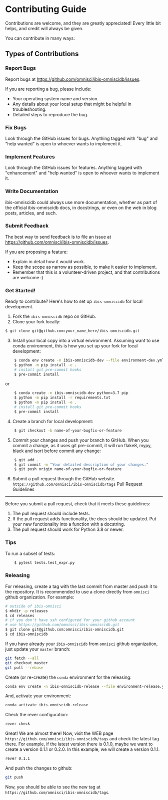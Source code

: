 # Contributing Guide


Contributions are welcome, and they are greatly appreciated! Every little bit
helps, and credit will always be given.

You can contribute in many ways:

## Types of Contributions

### Report Bugs

Report bugs at https://github.com/omnisci/ibis-omniscidb/issues.

If you are reporting a bug, please include:

* Your operating system name and version.
* Any details about your local setup that might be helpful in troubleshooting.
* Detailed steps to reproduce the bug.

### Fix Bugs

Look through the GitHub issues for bugs. Anything tagged with "bug" and "help
wanted" is open to whoever wants to implement it.

### Implement Features

Look through the GitHub issues for features. Anything tagged with "enhancement"
and "help wanted" is open to whoever wants to implement it.

### Write Documentation

ibis-omniscidb could always use more documentation, whether as part of the
official ibis-omniscidb docs, in docstrings, or even on the web in blog posts,
articles, and such.

### Submit Feedback

The best way to send feedback is to file an issue at https://github.com/omnisci/ibis-omniscidb/issues.

If you are proposing a feature:

* Explain in detail how it would work.
* Keep the scope as narrow as possible, to make it easier to implement.
* Remember that this is a volunteer-driven project, and that contributions
  are welcome :)

### Get Started!

Ready to contribute? Here's how to set up `ibis-omniscidb` for local development.

1. Fork the `ibis-omniscidb` repo on GitHub.
2. Clone your fork locally:
```sh
$ git clone git@github.com:your_name_here/ibis-omniscidb.git
```
3. Install your local copy into a virtual environment. Assuming want to use conda environment,
   this is how you set up your fork for local development:
```sh
    $ conda env create -n ibis-omniscidb-dev --file environment-dev.yml
    $ python -m pip install -e .
    # install git pre-commit hooks
    $ pre-commit install
```

or

```sh
    $ conda create -n ibis-omniscidb-dev python=3.7 pip
    $ python -m pip install -r requirements.txt
    $ python -m pip install -e .
    # install git pre-commit hooks
    $ pre-commit install
```

4. Create a branch for local development:
```sh
    $ git checkout -b name-of-your-bugfix-or-feature
```
5. Commit your changes and push your branch to GitHub. When you commit a change, as it uses git pre-commit, it will run flake8, mypy, black and isort before commit any change:
```sh
    $ git add .
    $ git commit -m "Your detailed description of your changes."
    $ git push origin name-of-your-bugfix-or-feature
```
6. Submit a pull request through the GitHub website.
`https://github.com/omnisci/ibis-omniscidb/tags`
Pull Request Guidelines
-----------------------

Before you submit a pull request, check that it meets these guidelines:

1. The pull request should include tests.
2. If the pull request adds functionality, the docs should be updated. Put your new functionality into a function with a docstring.
3. The pull request should work for Python 3.8 or newer.

### Tips

To run a subset of tests:
```sh
    $ pytest tests.test_expr.py
```
### Releasing

For releasing, create a tag with the last commit from master and push it to the repository. It is recommended to use a clone directly from `omnisci` github organization. For example:

```sh
# outside of ibis-omnisci
$ mkdir -p releases
$ cd releases
# if you don't have ssh configured for your github account
# use https://github.com/omnisci/ibis-omniscidb.git
$ git clone git@github.com:omnisci/ibis-omniscidb.git
$ cd ibis-omniscidb
```

If you have already your `ibis-omniscidb` from `omnisci` github
organization, just update your `master` branch:

```sh
git fetch --all
git checkout master
git pull --rebase
```

Create (or re-create) the `conda` environment for the releasing:

```sh
conda env create -n ibis-omniscidb-release --file environment-release.yaml --force
```

And, activate your environment:

```sh
conda activate ibis-omniscidb-release
```

Check the rever configuration:

```sh
rever check
```

Great! We are almost there! Now, visit the WEB page `https://github.com/omnisci/ibis-omniscidb/tags`
and check the latest tag there. For example, if the latest version there is 0.1.0, maybe we want to create a version 0.1.1 or 0.2.0. In this example, we will create a version 0.1.1.

```sh
rever 0.1.1
```

And push the changes to github:

```sh
git push
```

Now, you should be able to see the new tag at `https://github.com/omnisci/ibis-omniscidb/tags`.
